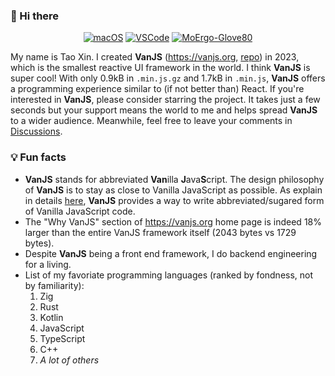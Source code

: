 ### 👋 Hi there

<p align="center">
  <a href="https://www.apple.com/macos"><img alt="macOS" src="https://img.shields.io/badge/OS-macOS-informational?style=for-the-badge&logo=data:image/png;base64,iVBORw0KGgoAAAANSUhEUgAAABAAAAAQCAYAAAAf8/9hAAAACXBIWXMAAA7EAAAOxAGVKw4bAAAA40lEQVQ4jZ3RIUtDYRTG8cPiGGIQkxoMBvOQfQKLYhKD2SBGg8HqB1jcRzBPMMqqdnFBVgaixaQGkfEz7KJ3l1fuXp94OM//POeciBohcIIRmnX9KcCFqYb/MS/hExPspXoaCdM62kXctYi4jYidiLjHFlp/TVvBjV99oI8ehqX6G84wY17Ao/n1io0y4DzDPEGnGn+QARikjrhc/5MfjVOA9wzAZgrwkAFoY3emgoOMGzB98XE5wVVEvGSkaEbEajXFUUaCZyxWAQ1cz2H+wnYyF1q4LHa8wykO0S2mPmG/7PkGw63CwAFQ8l0AAAAASUVORK5CYII="></a>
  <a href="https://code.visualstudio.com/"><img alt="VSCode" src="https://img.shields.io/badge/Editor-VSCode-green?style=for-the-badge&logo=visual-studio-code&logoColor=white"></a>
  <a href="https://www.moergo.com/"><img alt="MoErgo-Glove80" src="https://img.shields.io/badge/Keyboard-Glove80-orange?style=for-the-badge"></a>
</p>

My name is Tao Xin. I created **VanJS** (https://vanjs.org, [repo](https://github.com/vanjs-org/van)) in 2023, which is the smallest reactive UI framework in the world. I think **VanJS** is super cool! With only 0.9kB in `.min.js.gz` and 1.7kB in `.min.js`, **VanJS** offers a programming experience similar to (if not better than) React. If you're interested in **VanJS**, please consider starring the project. It takes just a few seconds but your support means the world to me and helps spread **VanJS** to a wider audience. Meanwhile, feel free to leave your comments in [Discussions](https://github.com/vanjs-org/van/discussions).

### 💡 Fun facts 

- **VanJS** stands for abbreviated **Van**illa **J**ava**S**cript. The design philosophy of **VanJS** is to stay as close to Vanilla JavaScript as possible. As explain in details [here](https://vanjs.org/about#name), **VanJS** provides a way to write abbreviated/sugared form of Vanilla JavaScript code.
- The "Why VanJS" section of https://vanjs.org home page is indeed 18% larger than the entire VanJS framework itself (2043 bytes vs 1729 bytes).
- Despite **VanJS** being a front end framework, I do backend engineering for a living.
- List of my favoriate programming languages (ranked by fondness, not by familiarity):
  1. Zig
  2. Rust
  3. Kotlin
  4. JavaScript
  5. TypeScript
  6. C++
  7. *A lot of others*

<!--
**Tao-VanJS/Tao-VanJS** is a ✨ _special_ ✨ repository because its `README.md` (this file) appears on your GitHub profile.

Here are some ideas to get you started:

- 🔭 I’m currently working on ...
- 🌱 I’m currently learning ...
- 👯 I’m looking to collaborate on ...
- 🤔 I’m looking for help with ...
- 💬 Ask me about ...
- 📫 How to reach me: ...
- 😄 Pronouns: ...
- ⚡ Fun fact: ...
-->
